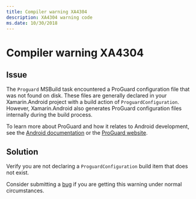 ```yaml
---
title: Compiler warning XA4304
description: XA4304 warning code
ms.date: 10/30/2018
---
```

# Compiler warning XA4304

## Issue

The `Proguard` MSBuild task encountered a ProGuard configuration file
that was not found on disk. These files are generally declared in your
Xamarin.Android project with a build action of
`ProguardConfiguration`. However, Xamarin.Android also generates
ProGuard configuration files internally during the build process.

To learn more about ProGuard and how it relates to Android
development, see the [Android documentation][android] or the [ProGuard
website][proguard].

## Solution

Verify you are not declaring a `ProguardConfiguration` build item that
does not exist.

Consider submitting a [bug][bug] if you are getting this warning under
normal circumstances.

[android]: https://developer.android.com/studio/build/shrink-code
[proguard]: https://www.guardsquare.com/en/products/proguard/manual
[bug]: https://github.com/xamarin/xamarin-android/wiki/Submitting-Bugs,-Feature-Requests,-and-Pull-Requests
